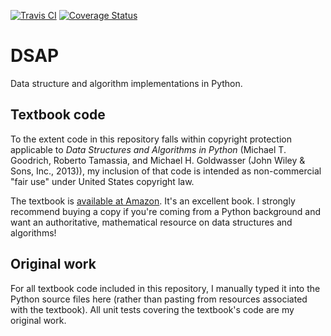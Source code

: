 [![Travis CI](https://travis-ci.com/B-T-D/DSAP.svg?branch=master)](https://travis-ci.com/github/B-T-D/DSAP)
[![Coverage Status](https://coveralls.io/repos/github/B-T-D/DSAP/badge.svg?branch=master&service=github)](https://coveralls.io/github/B-T-D/DSAP?branch=master&service=github)


# DSAP
Data structure and algorithm implementations in Python.

## Textbook code
To the extent code in this repository falls within copyright protection applicable to *Data Structures and Algorithms in Python* (Michael T. Goodrich, Roberto Tamassia, and Michael H. Goldwasser (John Wiley & Sons, Inc., 2013)), my inclusion of that code is intended as non-commercial "fair use" under United States copyright law.

The textbook is [available at Amazon](https://www.amazon.com/Structures-Algorithms-Python-Michael-Goodrich/dp/1118290275/). It's an excellent book. I strongly recommend buying a copy if you're coming from a Python background and want an authoritative, mathematical resource on data structures and algorithms!

## Original work
For all textbook code included in this repository, I manually typed it into the Python source files here (rather than pasting from resources associated with the textbook). All unit tests covering the textbook's code are my original work.
